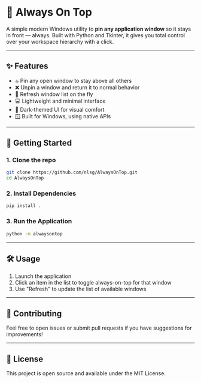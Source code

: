 # 📌 Always On Top

A simple modern Windows utility to **pin any application window** so it stays in front — always.
Built with Python and Tkinter, it gives you total control over your workspace hierarchy with a click.

---

## ✨ Features

- 🔝 Pin any open window to stay above all others
- ❌ Unpin a window and return it to normal behavior
- 🔄 Refresh window list on the fly
- 💻 Lightweight and minimal interface
- 🎨 Dark-themed UI for visual comfort
- 🪟 Built for Windows, using native APIs

---

## 🚀 Getting Started

### 1. Clone the repo

```bash
git clone https://github.com/nlsg/AlwaysOnTop.git
cd AlwaysOnTop
```

### 2. Install Dependencies

```bash
pip install .
```

### 3. Run the Application

```bash
python -m alwaysontop
```


---


## 🛠️ Usage

1. Launch the application
2. Click an item in the list to toggle always-on-top for that window
3. Use "Refresh" to update the list of available windows

---

## 🤝 Contributing

Feel free to open issues or submit pull requests if you have suggestions for improvements!

---

## 📝 License

This project is open source and available under the MIT License.
